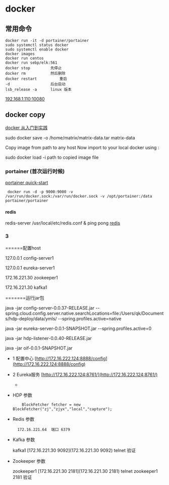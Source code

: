 # docker

## 常用命令

    docker run -it -d portainer/portainer
    sudo systemctl status docker	
    sudo systemctl enable docker
    docker images
    docker run centos
    docker run sebp/elk:561
    docker stop			先停止
    docker rm 			然后删除
    docker restart  		重启
    -d 					后台启动
    lsb_release -a		linux 版本

[192.168.1.110:10080](http://192.168.1.110:10080/users/password/edit?reset_password_token=14EdmNJqYCjs1-PXYW1P)


##  docker copy

[docker 从入门到实践](https://yeasy.gitbooks.io/docker_practice/content/image/list.html)

sudo docker save -o /home/matrix/matrix-data.tar matrix-data

Copy image from path to any host Now import to your local docker using :

sudo docker load -i  path to copied image file

### portainer (首次运行时候)

[portainer quick-start](https://portainer.readthedocs.io/en/stable/deployment.html#quick-start)

     docker run -d -p 9000:9000 -v /var/run/docker.sock:/var/run/docker.sock -v /opt/portainer:/data portainer/portainer

#### redis

  redis-server /usr/local/etc/redis.conf &
  ping
  pong
  [redis](http://www.cnblogs.com/lhj588/p/3517208.html)

### 3

  ======配置host

127.0.0.1 config-server1

127.0.0.1 eureka-server1

172.16.221.30 zookeeper1

172.16.221.30 kafka1


=======运行jar包

java -jar config-server-0.0.37-RELEASE.jar --spring.cloud.config.server.native.searchLocations=file:/Users/qk/Documents/hdp-deploy/data/ymls/ --spring.profiles.active=native

java -jar eureka-server-0.0.1-SNAPSHOT.jar --spring.profiles.active=0

java -jar hdp-listener-0.0.40-RELEASE.jar

java -jar oif-0.0.1-SNAPSHOT.jar

* 1 配置中心 [http://172.16.222.124:8888/config](http://172.16.222.124:8888/config)

* 2 Eureka服务 [http://172.16.222.124:8761/](http://172.16.222.124:8761/)

  * 

* HDP 参数

          BlockFetcher fetcher = new BlockFetcher("zj","zjyx","local","capture");

* Redis 参数

        172.16.221.64  端口 6379

* Kafka 参数

    kafka1 [172.16.221.30 9092](172.16.221.30 9092) telnet 验证

* Zookeeper 参数

    zookeeper1 [172.16.221.30 2181](172.16.221.30 2181)  telnet zookeeper1 2181 验证